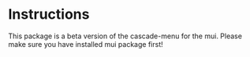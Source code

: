 # Instructions

This package is a beta version of the cascade-menu for the mui.
Please make sure you have installed mui package first!
